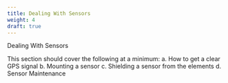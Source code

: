 ```yaml
---
title: Dealing With Sensors
weight: 4
draft: true
---
```


Dealing With Sensors

This section should cover the following at a minimum:
a.	How to get a clear GPS signal
b.	Mounting a sensor
c.	Shielding a sensor from the elements
d.	Sensor Maintenance 

